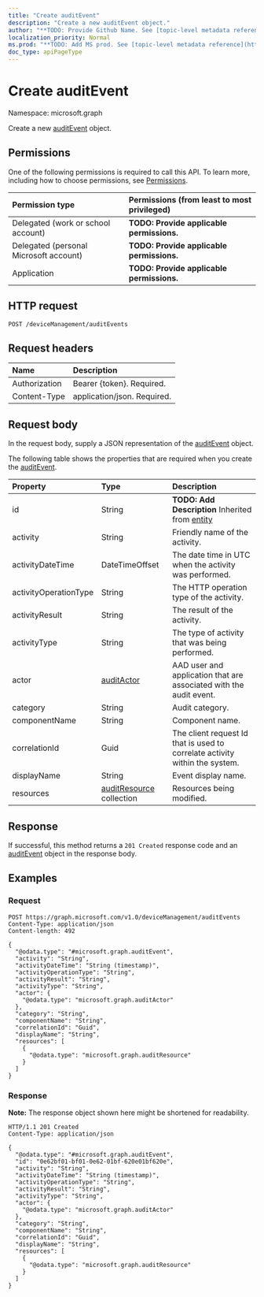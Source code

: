 ```yaml
---
title: "Create auditEvent"
description: "Create a new auditEvent object."
author: "**TODO: Provide Github Name. See [topic-level metadata reference](https://msgo.azurewebsites.net/add/document/guidelines/metadata.html#topic-level-metadata)**"
localization_priority: Normal
ms.prod: "**TODO: Add MS prod. See [topic-level metadata reference](https://msgo.azurewebsites.net/add/document/guidelines/metadata.html#topic-level-metadata)**"
doc_type: apiPageType
---
```


# Create auditEvent
Namespace: microsoft.graph



Create a new [auditEvent](../resources/auditevent.md) object.

## Permissions
One of the following permissions is required to call this API. To learn more, including how to choose permissions, see [Permissions](/graph/permissions-reference).

|Permission type|Permissions (from least to most privileged)|
|:---|:---|
|Delegated (work or school account)|**TODO: Provide applicable permissions.**|
|Delegated (personal Microsoft account)|**TODO: Provide applicable permissions.**|
|Application|**TODO: Provide applicable permissions.**|

## HTTP request

<!-- {
  "blockType": "ignored"
}
-->
``` http
POST /deviceManagement/auditEvents
```

## Request headers
|Name|Description|
|:---|:---|
|Authorization|Bearer {token}. Required.|
|Content-Type|application/json. Required.|

## Request body
In the request body, supply a JSON representation of the [auditEvent](../resources/auditevent.md) object.

The following table shows the properties that are required when you create the [auditEvent](../resources/auditevent.md).

|Property|Type|Description|
|:---|:---|:---|
|id|String|**TODO: Add Description** Inherited from [entity](../resources/entity.md)|
|activity|String|Friendly name of the activity.|
|activityDateTime|DateTimeOffset|The date time in UTC when the activity was performed.|
|activityOperationType|String|The HTTP operation type of the activity.|
|activityResult|String|The result of the activity.|
|activityType|String|The type of activity that was being performed.|
|actor|[auditActor](../resources/auditactor.md)|AAD user and application that are associated with the audit event.|
|category|String|Audit category.|
|componentName|String|Component name.|
|correlationId|Guid|The client request Id that is used to correlate activity within the system.|
|displayName|String|Event display name.|
|resources|[auditResource](../resources/auditresource.md) collection|Resources being modified.|



## Response

If successful, this method returns a `201 Created` response code and an [auditEvent](../resources/auditevent.md) object in the response body.

## Examples

### Request
<!-- {
  "blockType": "request",
  "name": "create_auditevent_from_"
}
-->
``` http
POST https://graph.microsoft.com/v1.0/deviceManagement/auditEvents
Content-Type: application/json
Content-length: 492

{
  "@odata.type": "#microsoft.graph.auditEvent",
  "activity": "String",
  "activityDateTime": "String (timestamp)",
  "activityOperationType": "String",
  "activityResult": "String",
  "activityType": "String",
  "actor": {
    "@odata.type": "microsoft.graph.auditActor"
  },
  "category": "String",
  "componentName": "String",
  "correlationId": "Guid",
  "displayName": "String",
  "resources": [
    {
      "@odata.type": "microsoft.graph.auditResource"
    }
  ]
}
```


### Response
**Note:** The response object shown here might be shortened for readability.
<!-- {
  "blockType": "response",
  "truncated": true,
  "@odata.type": "microsoft.graph.auditEvent"
}
-->
``` http
HTTP/1.1 201 Created
Content-Type: application/json

{
  "@odata.type": "#microsoft.graph.auditEvent",
  "id": "0e62bf01-bf01-0e62-01bf-620e01bf620e",
  "activity": "String",
  "activityDateTime": "String (timestamp)",
  "activityOperationType": "String",
  "activityResult": "String",
  "activityType": "String",
  "actor": {
    "@odata.type": "microsoft.graph.auditActor"
  },
  "category": "String",
  "componentName": "String",
  "correlationId": "Guid",
  "displayName": "String",
  "resources": [
    {
      "@odata.type": "microsoft.graph.auditResource"
    }
  ]
}
```

